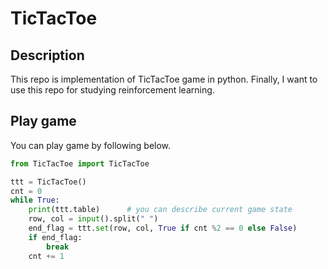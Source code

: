 # TicTacToe

## Description
This repo is implementation of TicTacToe game in python.
Finally, I want to use this repo for studying reinforcement learning.

## Play game
You can play game by following below.

```python
from TicTacToe import TicTacToe

ttt = TicTacToe()
cnt = 0
while True:
    print(ttt.table)      # you can describe current game state
    row, col = input().split(" ")
    end_flag = ttt.set(row, col, True if cnt %2 == 0 else False)
    if end_flag:
        break
    cnt += 1
```
